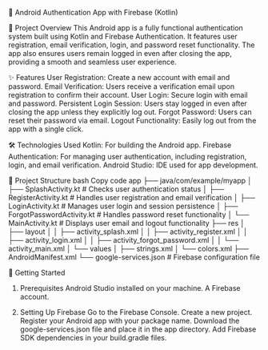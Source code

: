 📱 Android Authentication App with Firebase (Kotlin)


🌟 Project Overview
This Android app is a fully functional authentication system built using Kotlin and Firebase Authentication. It features user registration, email verification, login, and password reset functionality. The app also ensures users remain logged in even after closing the app, providing a smooth and seamless user experience.


✨ Features
User Registration: Create a new account with email and password.
Email Verification: Users receive a verification email upon registration to confirm their account.
User Login: Secure login with email and password.
Persistent Login Session: Users stay logged in even after closing the app unless they explicitly log out.
Forgot Password: Users can reset their password via email.
Logout Functionality: Easily log out from the app with a single click.


🛠️ Technologies Used
Kotlin: For building the Android app.
Firebase Authentication: For managing user authentication, including registration, login, and email verification.
Android Studio: IDE used for app development.


📂 Project Structure
bash
Copy code
app
├── java/com/example/myapp
│   ├── SplashActivity.kt        # Checks user authentication status
│   ├── RegisterActivity.kt      # Handles user registration and email verification
│   ├── LoginActivity.kt         # Manages user login and session persistence
│   ├── ForgotPasswordActivity.kt # Handles password reset functionality
│   └── MainActivity.kt          # Displays user email and logout functionality
├── res
│   ├── layout
│   │   ├── activity_splash.xml
│   │   ├── activity_register.xml
│   │   ├── activity_login.xml
│   │   ├── activity_forgot_password.xml
│   │   └── activity_main.xml
│   └── values
│       ├── strings.xml
│       └── colors.xml
├── AndroidManifest.xml
└── google-services.json        # Firebase configuration file


🚀 Getting Started
1. Prerequisites
Android Studio installed on your machine.
A Firebase account.


3. Setting Up Firebase
Go to the Firebase Console.
Create a new project.
Register your Android app with your package name.
Download the google-services.json file and place it in the app directory.
Add Firebase SDK dependencies in your build.gradle files.
